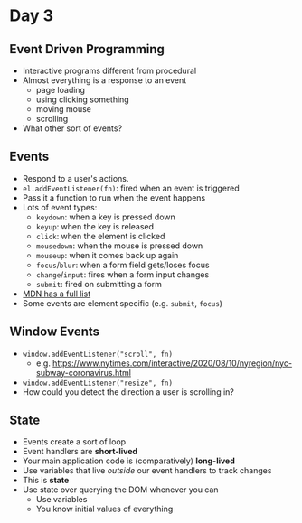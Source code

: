 # Day 3

## Event Driven Programming
- Interactive programs different from procedural
- Almost everything is a response to an event
    - page loading
    - using clicking something
    - moving mouse
    - scrolling
- What other sort of events?

## Events
- Respond to a user's actions.
- `el.addEventListener(fn)`: fired when an event is triggered
- Pass it a function to run when the event happens
- Lots of event types:
    - `keydown`: when a key is pressed down
    - `keyup`: when the key is released
    - `click`: when the element is clicked
    - `mousedown`: when the mouse is pressed down
    - `mouseup`: when it comes back up again
    - `focus`/`blur`: when a form field gets/loses focus
    - `change`/`input`: fires when a form input changes
    - `submit`: fired on submitting a form
- [MDN has a full list](https://developer.mozilla.org/en-US/docs/Web/Events)
- Some events are element specific (e.g. `submit`, `focus`)

## Window Events
- `window.addEventListener("scroll", fn)`
    - e.g. https://www.nytimes.com/interactive/2020/08/10/nyregion/nyc-subway-coronavirus.html
- `window.addEventListener("resize", fn)`
- How could you detect the direction a user is scrolling in?

## State
- Events create a sort of loop
- Event handlers are **short-lived**
- Your main application code is (comparatively) **long-lived**
- Use variables that live *outside* our event handlers to track changes
- This is **state**
- Use state over querying the DOM whenever you can
    - Use variables
    - You know initial values of everything
